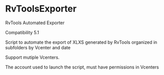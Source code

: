# RvToolsExporter
RvTools Automated Exporter

   Compatibility 5.1

   Script to automate the export of XLXS generated by RvTools organized in subfolders by Vcenter and date
   
   Support mutiple Vcenters.
   
   The account used to launch the script, must have permissions in Vcenters
